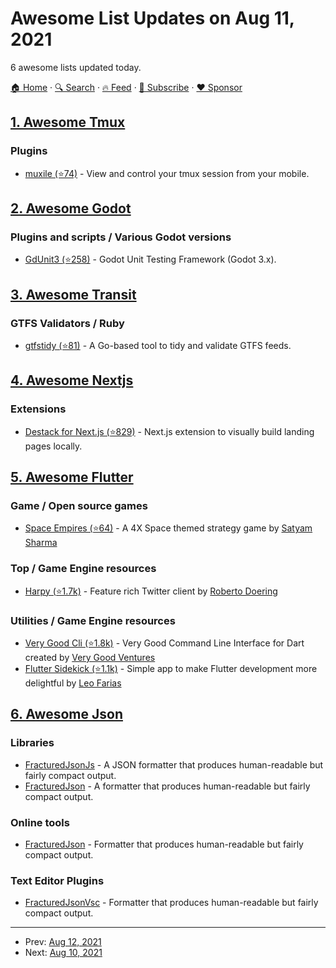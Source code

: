 # Awesome List Updates on Aug 11, 2021

6 awesome lists updated today.

[🏠 Home](/README.md) · [🔍 Search](https://www.trackawesomelist.com/search/) · [🔥 Feed](https://www.trackawesomelist.com/rss.xml) · [📮 Subscribe](https://trackawesomelist.us17.list-manage.com/subscribe?u=d2f0117aa829c83a63ec63c2f&id=36a103854c) · [❤️  Sponsor](https://github.com/sponsors/theowenyoung)



## [1. Awesome Tmux](/content/rothgar/awesome-tmux/README.md)

### Plugins

*   [muxile (⭐74)](https://github.com/bjesus/muxile) - View and control your tmux session from your mobile.

## [2. Awesome Godot](/content/godotengine/awesome-godot/README.md)

### Plugins and scripts / Various Godot versions

*   [GdUnit3 (⭐258)](https://github.com/MikeSchulze/gdUnit3) - Godot Unit Testing Framework (Godot 3.x).

## [3. Awesome Transit](/content/CUTR-at-USF/awesome-transit/README.md)

### GTFS Validators / Ruby

*   [gtfstidy (⭐81)](https://github.com/patrickbr/gtfstidy) - A Go-based tool to tidy and validate GTFS feeds.

## [4. Awesome Nextjs](/content/unicodeveloper/awesome-nextjs/README.md)

### Extensions

*   [Destack for Next.js (⭐829)](https://github.com/liveduo/destack) - Next.js extension to visually build landing pages locally.

## [5. Awesome Flutter](/content/Solido/awesome-flutter/README.md)

### Game / Open source games

*   [Space Empires (⭐64)](https://github.com/satyamx64/space_empires) <!--stargazers:satyamx64/space_empires--> - A 4X Space themed strategy game by [Satyam Sharma](https://github.com/satyamx64)

### Top / Game Engine resources

*   [Harpy (⭐1.7k)](https://github.com/robertodoering/harpy) <!--stargazers:robertodoering/harpy--> - Feature rich Twitter client by [Roberto Doering](https://github.com/robertodoering)

### Utilities / Game Engine resources

*   [Very Good Cli (⭐1.8k)](https://github.com/VeryGoodOpenSource/very_good_cli) <!--stargazers:VeryGoodOpenSource/very_good_cli--> - Very Good Command Line Interface for Dart created by  [Very Good Ventures](https://github.com/VeryGoodOpenSource)
*   [Flutter Sidekick (⭐1.1k)](https://github.com/leoafarias/sidekick)  <!--stargazers:leoafarias/sidekick--> - Simple app to make Flutter development more delightful by [Leo Farias](https://github.com/leoafarias)

## [6. Awesome Json](/content/burningtree/awesome-json/README.md)

### Libraries

*   [FracturedJsonJs](https://www.npmjs.com/package/fracturedjsonjs) - A JSON formatter that produces human-readable but fairly compact output.
*   [FracturedJson](https://www.nuget.org/packages/FracturedJson) - A formatter that produces human-readable but fairly compact output.

### Online tools

*   [FracturedJson](https://j-brooke.github.io/FracturedJson/) - Formatter that produces human-readable but fairly compact output.

### Text Editor Plugins

*   [FracturedJsonVsc](https://marketplace.visualstudio.com/items?itemName=j-brooke.fracturedjsonvsc) - Formatter that produces human-readable but fairly compact output.

---

- Prev: [Aug 12, 2021](/content/2021/08/12/README.md)
- Next: [Aug 10, 2021](/content/2021/08/10/README.md)
